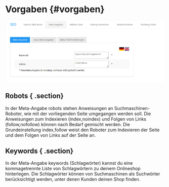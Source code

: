 # Vorgaben {#vorgaben}

![](Bilder/Abb049_voreingestellteMetaAngaben.png "Voreingestellte Meta-Angaben")

## Robots { .section}

In der Meta-Angabe robots stehen Anweisungen an Suchmaschinen-Roboter, wie mit der vorliegenden Seite umgegangen werden soll. Die Anweisungen zum Indexieren \(index,noindex\) und Folgen von Links \(follow,nofollow\) können nach Bedarf gemischt werden. Die Grundeinstellung index,follow weist den Roboter zum Indexieren der Seite und dem Folgen von Links auf der Seite an.

## Keywords { .section}

In der Meta-Angabe keywords \(Schlagwörter\) kannst du eine kommagetrennte Liste von Schlagwörtern zu deinem Onlineshop hinterlegen. Die Schlagwörter können von Suchmaschinen als Suchwörter berücksichtigt werden, unter denen Kunden deinen Shop finden.



